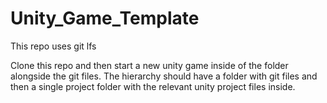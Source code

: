 # Unity_Game_Template

This repo uses git lfs

Clone this repo and then start a new unity game inside of the folder alongside the git files. The hierarchy should have a folder with git files and then a single project folder with the relevant unity project files inside.
